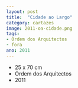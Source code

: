 ```yaml
---
layout: post
title:  "Cidade ao Largo"
category: cartazes
image: 2011-oa-cidade.png
tags:
- Ordem dos Arquitectos
- fora
ano: 2011
---
```


- 25 x 70 cm
- Ordem dos Arquitectos
- 2011

